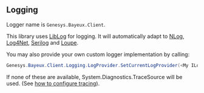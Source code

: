 ﻿


## Logging

Logger name is `Genesys.Bayeux.Client`.

This library uses [LibLog](https://github.com/damianh/LibLog) for logging. It will automatically adapt to
[NLog](http://nlog-project.org/),
[Log4Net](https://logging.apache.org/log4net/),
[Serilog](http://serilog.net/) and 
[Loupe](http://www.gibraltarsoftware.com/Loupe).

You may also provide your own custom logger implementation by calling:

~~~cs
Genesys.Bayeux.Client.Logging.LogProvider.SetCurrentLogProvider(<My ILogProvider implementation>);
~~~

If none of these are available,  System.Diagnostics.TraceSource will be used. (See [how to configure tracing](https://docs.microsoft.com/en-us/dotnet/framework/network-programming/how-to-configure-network-tracing)).
